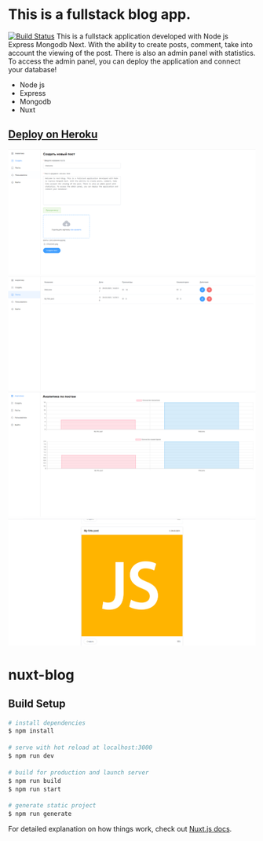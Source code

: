 # This is a fullstack blog app.
[![Build Status](https://travis-ci.org/joemccann/dillinger.svg?branch=master)](https://travis-ci.org/joemccann/dillinger)
This is a fullstack application developed with Node js Express Mongodb Next. With the ability to create posts, comment, take into account the viewing of the post. There is also an admin panel with statistics. To access the admin panel, you can deploy the application and connect your database!

 - Node js
- Express
- Mongodb
- Nuxt

## [Deploy on Heroku](https://sieugene-nuxt-blog.herokuapp.com/)
![Preview blog](https://github.com/sieugene/fullstack-blog/blob/master/gh/1.jpg?raw=true)
![Preview blog](https://github.com/sieugene/fullstack-blog/blob/master/gh/2.jpg?raw=true)
![Preview blog](https://github.com/sieugene/fullstack-blog/blob/master/gh/3.jpg?raw=true)
![Preview blog](https://github.com/sieugene/fullstack-blog/blob/master/gh/4.jpg?raw=true)



# nuxt-blog

## Build Setup

```bash
# install dependencies
$ npm install

# serve with hot reload at localhost:3000
$ npm run dev

# build for production and launch server
$ npm run build
$ npm run start

# generate static project
$ npm run generate
```

For detailed explanation on how things work, check out [Nuxt.js docs](https://nuxtjs.org).
